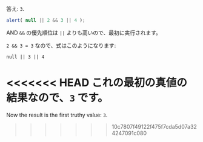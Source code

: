 答え: `3`.

```js run
alert( null || 2 && 3 || 4 );
```

AND `&&` の優先順位は `||` よりも高いので、最初に実行されます。

`2 && 3 = 3` なので、式はこのようになります:

```
null || 3 || 4
```

<<<<<<< HEAD
これの最初の真値の結果なので、`3` です。
=======
Now the result is the first truthy value: `3`.

>>>>>>> 10c7807f49122f475f7cda5d07a324247091c080
